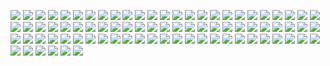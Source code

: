 ![](jpgs/001.jpg)
![](jpgs/002.jpg)
![](jpgs/003.jpg)
![](jpgs/004.jpg)
![](jpgs/005.jpg)
![](jpgs/006.jpg)
![](jpgs/007.jpg)
![](jpgs/008.jpg)
![](jpgs/009.jpg)
![](jpgs/010.jpg)
![](jpgs/011.jpg)
![](jpgs/012.jpg)
![](jpgs/013.jpg)
![](jpgs/014.jpg)
![](jpgs/015.jpg)
![](jpgs/016.jpg)
![](jpgs/017.jpg)
![](jpgs/018.jpg)
![](jpgs/019.jpg)
![](jpgs/020.jpg)
![](jpgs/021.jpg)
![](jpgs/022.jpg)
![](jpgs/023.jpg)
![](jpgs/024.jpg)
![](jpgs/025.jpg)
![](jpgs/026.jpg)
![](jpgs/027.jpg)
![](jpgs/028.jpg)
![](jpgs/029.jpg)
![](jpgs/030.jpg)
![](jpgs/031.jpg)
![](jpgs/032.jpg)
![](jpgs/033.jpg)
![](jpgs/034.jpg)
![](jpgs/035.jpg)
![](jpgs/036.jpg)
![](jpgs/037.jpg)
![](jpgs/038.jpg)
![](jpgs/039.jpg)
![](jpgs/040.jpg)
![](jpgs/041.jpg)
![](jpgs/042.jpg)
![](jpgs/043.jpg)
![](jpgs/044.jpg)
![](jpgs/045.jpg)
![](jpgs/046.jpg)
![](jpgs/047.jpg)
![](jpgs/048.jpg)
![](jpgs/049.jpg)
![](jpgs/050.jpg)
![](jpgs/051.jpg)
![](jpgs/052.jpg)
![](jpgs/053.jpg)
![](jpgs/054.jpg)
![](jpgs/055.jpg)
![](jpgs/056.jpg)
![](jpgs/057.jpg)
![](jpgs/058.jpg)
![](jpgs/059.jpg)
![](jpgs/060.jpg)
![](jpgs/061.jpg)
![](jpgs/062.jpg)
![](jpgs/063.jpg)
![](jpgs/064.jpg)
![](jpgs/065.jpg)
![](jpgs/066.jpg)
![](jpgs/067.jpg)
![](jpgs/068.jpg)
![](jpgs/069.jpg)
![](jpgs/070.jpg)
![](jpgs/071.jpg)
![](jpgs/072.jpg)
![](jpgs/073.jpg)
![](jpgs/074.jpg)
![](jpgs/075.jpg)
![](jpgs/076.jpg)
![](jpgs/077.jpg)
![](jpgs/078.jpg)
![](jpgs/079.jpg)
![](jpgs/080.jpg)
![](jpgs/081.jpg)
